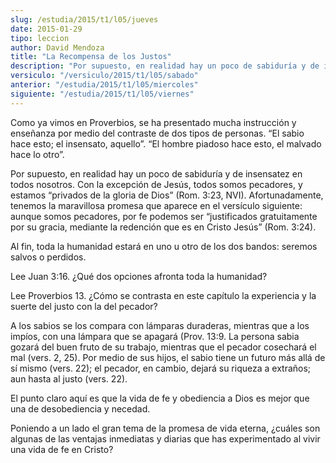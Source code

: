 ```yaml
---
slug: /estudia/2015/t1/l05/jueves
date: 2015-01-29
tipo: leccion
author: David Mendoza
title: "La Recompensa de los Justos"
description: "Por supuesto, en realidad hay un poco de sabiduría y de insensatez en todos nosotros. Con la excepción de Jesús, todos somos pecadores, y estamos “privados de la gloria de Dios” (Rom. 3:23, NVI). Afortunadamente, tenemos la maravillosa promesa que aparece en el versículo siguiente: aunque somos pecadores, por fe podemos ser justificados..."
versiculo: "/versiculo/2015/t1/l05/sabado"
anterior: "/estudia/2015/t1/l05/miercoles"
siguiente: "/estudia/2015/t1/l05/viernes"
---
```


Como ya vimos en Proverbios, se ha presentado mucha instrucción y enseñanza por medio del contraste de dos tipos de personas. “El sabio hace esto; el insensato, aquello”. “El hombre piadoso hace esto, el malvado hace lo otro”.

Por supuesto, en realidad hay un poco de sabiduría y de insensatez en todos nosotros. Con la excepción de Jesús, todos somos pecadores, y estamos “privados de la gloria de Dios” (Rom. 3:23, NVI). Afortunadamente, tenemos la maravillosa promesa que aparece en el versículo siguiente: aunque somos pecadores, por fe podemos ser “justificados gratuitamente por su gracia, mediante la redención que es en Cristo Jesús” (Rom. 3:24).

Al fin, toda la humanidad estará en uno u otro de los dos bandos: seremos salvos o perdidos.

Lee Juan 3:16. ¿Qué dos opciones afronta toda la humanidad?

Lee Proverbios 13. ¿Cómo se contrasta en este capítulo la experiencia y la suerte del justo con la del pecador?

A los sabios se los compara con lámparas duraderas, mientras que a los impíos, con una lámpara que se apagará (Prov. 13:9. La persona sabia gozará del buen fruto de su trabajo, mientras que el pecador cosechará el mal (vers. 2, 25). Por medio de sus hijos, el sabio tiene un futuro más allá de sí mismo (vers. 22); el pecador, en cambio, dejará su riqueza a extraños; aun hasta al justo (vers. 22).

El punto claro aquí es que la vida de fe y obediencia a Dios es mejor que una de desobediencia y necedad.

Poniendo a un lado el gran tema de la promesa de vida eterna, ¿cuáles son algunas de las ventajas inmediatas y diarias que has experimentado al vivir una vida de fe en Cristo?
